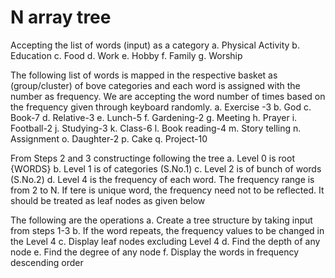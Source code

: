 # N array tree
Accepting the list of words (input) as a category
a. Physical Activity
b. Education
c. Food
d. Work
e. Hobby
f. Family
g. Worship

The following list of words is mapped in the respective basket as (group/cluster) of bove categories and each word is assigned with the number as frequency. We are accepting the word number of times based on the frequency given through keyboard randomly.
a. Exercise -3
b. God
c. Book-7
d. Relative-3
e. Lunch-5
f. Gardening-2
g. Meeting
h. Prayer
i. Football-2
j. Studying-3
k. Class-6
l. Book reading-4
m. Story telling
n. Assignment
o. Daughter-2
p. Cake
q. Project-10

From Steps 2 and 3 constructinge following the tree
a. Level 0 is root {WORDS}
b. Level 1 is of categories (S.No.1)
c. Level 2 is of bunch of words (S.No.2)
d. Level 4 is the frequency of each word. The frequency range is from 2 to N. If tere is unique word, the frequency need not to be reflected. It should be
treated as leaf nodes as given below

The following are the operations
a. Create a tree structure by taking input from steps 1-3
b. If the word repeats, the frequency values to be changed in the Level 4
c. Display leaf nodes excluding Level 4
d. Find the depth of any node
e. Find the degree of any node
f. Display the words in frequency descending order
